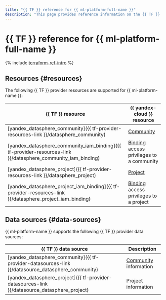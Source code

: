 ```yaml
---
title: "{{ TF }} reference for {{ ml-platform-full-name }}"
description: "This page provides reference information on the {{ TF }} provider resources and data sources supported for {{ ml-platform-name }}."
---
```


# {{ TF }} reference for {{ ml-platform-full-name }}

{% include [terraform-ref-intro](../_includes/terraform-ref-intro.md) %}

## Resources {#resources}

The following {{ TF }} provider resources are supported for {{ ml-platform-name }}:

| **{{ TF }} resource** | **{{ yandex-cloud }} resource** |
| --- | --- |
| [yandex_datasphere_community]({{ tf-provider-resources-link }}/datasphere_community) | [Community](concepts/community.md) |
| [yandex_datasphere_community_iam_binding]({{ tf-provider-resources-link }}/datasphere_community_iam_binding) | [Binding](../iam/concepts/access-control/index.md#access-bindings) access privileges to a community |
| [yandex_datasphere_project]({{ tf-provider-resources-link }}/datasphere_project) | [Project](concepts/project.md) |
| [yandex_datasphere_project_iam_binding]({{ tf-provider-resources-link }}/datasphere_project_iam_binding) | [Binding](../iam/concepts/access-control/index.md#access-bindings) access privileges to a project |

## Data sources {#data-sources}

{{ ml-platform-name }} supports the following {{ TF }} provider data sources:

| **{{ TF }} data source** | **Description** |
| --- | --- |
| [yandex_datasphere_community]({{ tf-provider-datasources-link }}/datasource_datasphere_community) | [Community](concepts/community.md) information |
| [yandex_datasphere_project]({{ tf-provider-datasources-link }}/datasource_datasphere_project) | [Project](concepts/project.md) information |